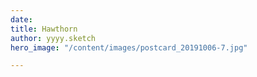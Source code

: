 ```yaml
---
date: 
title: Hawthorn
author: yyyy.sketch
hero_image: "/content/images/postcard_20191006-7.jpg"

---
```

